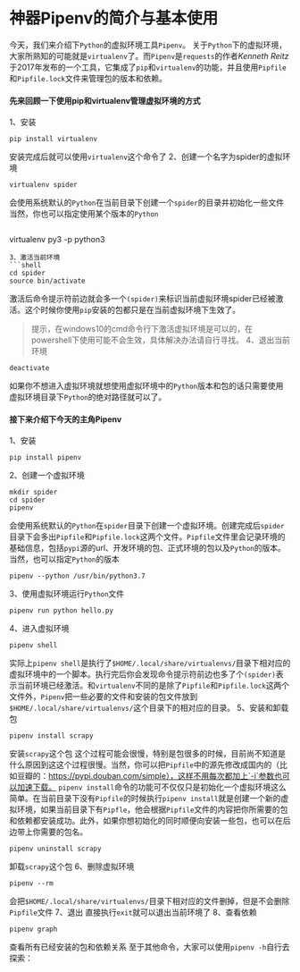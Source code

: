 # 神器Pipenv的简介与基本使用

今天，我们来介绍下`Python`的虚拟环境工具`Pipenv`。
关于`Python`下的虚拟环境，大家所熟知的可能就是`virtualenv`了。而`Pipenv`是`requests`的作者*Kenneth Reitz*于2017年发布的一个工具，它集成了`pip`和`virtualenv`的功能，并且使用`Pipfile`和`Pipfile.lock`文件来管理包的版本和依赖。
#### 先来回顾一下使用pip和virtualenv管理虚拟环境的方式
1、安装
```shell
pip install virtualenv
```
安装完成后就可以使用`virtualenv`这个命令了
2、创建一个名字为spider的虚拟环境
```shell
virtualenv spider
```
会使用系统默认的`Python`在当前目录下创建一个`spider`的目录并初始化一些文件
当然，你也可以指定使用某个版本的`Python`
```shell
```
virtualenv py3 -p python3
```
3、激活当前环境
```shell
cd spider
source bin/activate
```
激活后命令提示符前边就会多一个`(spider)`来标识当前虚拟环境spider已经被激活。这个时候你使用`pip`安装的包都只是在当前虚拟环境下生效了。
> 提示，在windows10的cmd命令行下激活虚拟环境是可以的，在powershell下使用可能不会生效，具体解决办法请自行寻找。
4、退出当前环境
```shell
deactivate
```
如果你不想进入虚拟环境就想使用虚拟环境中的`Python`版本和包的话只需要使用虚拟环境目录下`Python`的绝对路径就可以了。
#### 接下来介绍下今天的主角Pipenv
1、安装
```shell
pip install pipenv
```
2、创建一个虚拟环境
```shell
mkdir spider
cd spider
pipenv
```
会使用系统默认的`Python`在`spider`目录下创建一个虚拟环境。创建完成后`spider`目录下会多出`Pipfile`和`Pipfile.lock`这两个文件。`Pipfile`文件里会记录环境的基础信息，包括`pypi`源的url、开发环境的包、正式环境的包以及`Python`的版本。
当然，也可以指定`Python`的版本
```shell
pipenv --python /usr/bin/python3.7
```
3、使用虚拟环境运行`Python`文件
```shell
pipenv run python hello.py
```
4、进入虚拟环境
```shell
pipenv shell
```
实际上`pipenv shell`是执行了`$HOME/.local/share/virtualenvs/`目录下相对应的虚拟环境中的一个脚本。执行完后你会发现命令提示符前边也多了个`(spider)`表示当前环境已经激活。和`virtualenv`不同的是除了`Pipfile`和`Pipfile.lock`这两个文件外，`Pipenv`把一些必要的文件和安装的包文件放到`$HOME/.local/share/virtualenvs/`这个目录下的相对应的目录。
5、安装和卸载包
```shell
pipenv install scrapy
```
安装`scrapy`这个包
这个过程可能会很慢，特别是包很多的时候，目前尚不知道是什么原因到这这个过程很慢。当然，你可以把`Pipfile`中的源先修改成国内的（比如豆瓣的：https://pypi.douban.com/simple），这样不用每次都加上`-i`参数也可以加速下载。
`pipenv install`命令的功能可不仅仅只是初始化一个虚拟环境这么简单。在当前目录下没有`Pipfile`的时候执行`pipenv install`就是创建一个新的虚拟环境，如果当前目录下有`Pipfle`，他会根据`Pipfile`文件的内容把你所需要的包和依赖都安装成功。此外，如果你想初始化的同时顺便向安装一些包，也可以在后边带上你需要的包名。
```shell
pipenv uninstall scrapy
```
卸载`scrapy`这个包
6、删除虚拟环境
```shell
pipenv --rm
```
会把`$HOME/.local/share/virtualenvs/`目录下相对应的文件删掉，但是不会删除`Pipfile`文件
7、退出
直接执行`exit`就可以退出当前环境了
8、查看依赖
```shell
pipenv graph
```
查看所有已经安装的包和依赖关系
至于其他命令，大家可以使用`pipenv -h`自行去探索：


